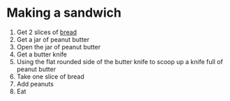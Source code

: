 # Making a sandwich

1. Get 2 slices of [bread](making_bread.md)  
2. Get a jar of peanut butter
3. Open the jar of peanut butter
4. Get a butter knife
5. Using the flat rounded side of the butter knife to scoop up a knife full of peanut butter
6. Take one slice of bread
8. Add peanuts  
9. Eat


